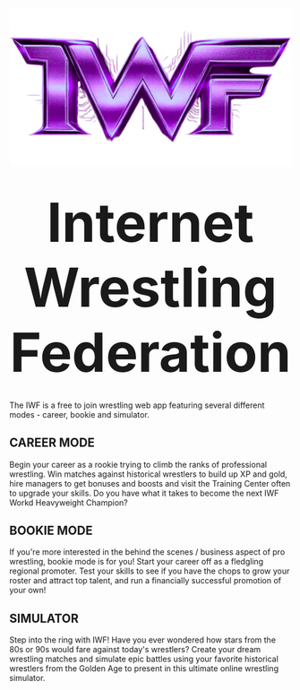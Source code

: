 ![Internet Wrestling Federation](public/media/images/logo-9.png)
# <p align="center"><span style="font-size: 96px;">Internet Wrestling Federation</span></p>

The IWF is a free to join wrestling web app featuring several different modes - career, bookie and simulator.

## CAREER MODE
Begin your career as a rookie trying to climb the ranks of professional wrestling. Win matches against historical wrestlers to build up XP and gold, hire managers to get bonuses and boosts and visit the Training Center often to upgrade your skills. Do you have what it takes to become the next IWF Workd Heavyweight Champion?

## BOOKIE MODE
If you're more interested in the behind the scenes / business aspect of pro wrestling, bookie mode is for you! Start your career off as a fledgling regional promoter. Test your skills to see if you have the chops to grow your roster and attract top talent, and run a financially successful promotion of your own!

## SIMULATOR
Step into the ring with IWF! Have you ever wondered how stars from the 80s or 90s would fare against today's wrestlers? Create your dream wrestling matches and simulate epic battles using your favorite historical wrestlers from the Golden Age to present in this ultimate online wrestling simulator.
